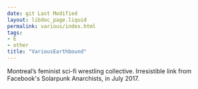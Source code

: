 ```yaml
---
date: git Last Modified
layout: libdoc_page.liquid
permalink: various/index.html
tags:
- E
- other
title: "VariousEarthbound"
---
```


Montreal’s feminist sci-fi wrestling collective. Irresistible link from Facebook's Solarpunk Anarchists, in July 2017.